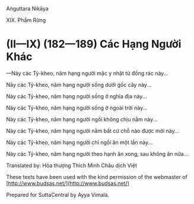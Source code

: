  

Aṅguttara Nikāya

XIX. Phẩm Rừng

# (II—IX) (182—189) Các Hạng Người Khác

—Này các Tỷ-kheo, năm hạng người mặc y nhặt từ đống rác này...

Này các Tỷ-kheo, năm hạng người sống dưới gốc cây này...

Này các Tỷ-kheo, năm hạng người sống ở nghĩa địa này...

Này các Tỷ-kheo, năm hạng người sống ở ngoài trời này...

Này các Tỷ-kheo, năm hạng người ngồi không chịu nằm này...

Này các Tỷ-kheo, năm hạng người nằm bất cứ chỗ nào được mời này...

Này các Tỷ-kheo, năm hạng người chỉ ngồi ăn một lần này...

Này các Tỷ-kheo, năm hạng người theo hạnh ăn xong, sau không ăn nữa...

Translated by: Hòa thượng Thích Minh Châu dịch Việt

These texts have been used with the kind permission of the webmaster of [http://www.budsas.net/](http://www.budsas.net/)

Prepared for SuttaCentral by Ayya Vimala.